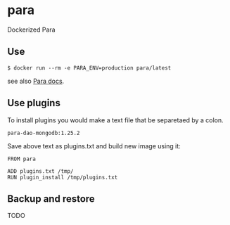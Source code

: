 # para
Dockerized Para

## Use

```console
$ docker run --rm -e PARA_ENV=production para/latest
```

see also [Para docs](http://paraio.org/docs/).

## Use plugins

To install plugins you would make a text file that be separetaed by a colon.

```
para-dao-mongodb:1.25.2
```

Save above text as plugins.txt and build new image using it:

```
FROM para

ADD plugins.txt /tmp/
RUN plugin_install /tmp/plugins.txt
```

## Backup and restore

TODO
